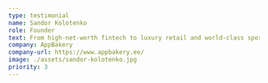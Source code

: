 ```yaml
---
type: testimonial
name: Sandor Kolotenko
role: Founder
text: From high-net-worth fintech to luxury retail and world-class sporting events, no task is too small or too daunting for the Binary Birds team. Always up to date with the latest tech and best practices, they consistently deliver on time and within budget. What more could you ask for? Highly recommended!
company: AppBakery
company-url: https://www.appbakery.ee/
image: ./assets/sandor-kolotenko.jpg
priority: 3
---
```



